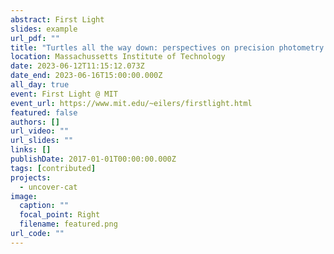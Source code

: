 ```yaml
---
abstract: First Light
slides: example
url_pdf: ""
title: "Turtles all the way down: perspectives on precision photometry to explore the early red universe with JWST"
location: Massachussetts Institute of Technology
date: 2023-06-12T11:15:12.073Z
date_end: 2023-06-16T15:00:00.000Z
all_day: true
event: First Light @ MIT
event_url: https://www.mit.edu/~eilers/firstlight.html
featured: false
authors: []
url_video: ""
url_slides: ""
links: []
publishDate: 2017-01-01T00:00:00.000Z
tags: [contributed]
projects:
  - uncover-cat
image:
  caption: ""
  focal_point: Right
  filename: featured.png
url_code: ""
---
```

